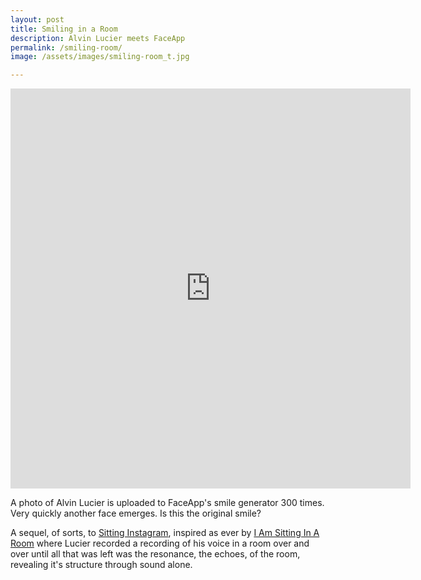 ```yaml
---
layout: post
title: Smiling in a Room
description: Alvin Lucier meets FaceApp
permalink: /smiling-room/
image: /assets/images/smiling-room_t.jpg

---
```


<iframe src="https://player.vimeo.com/video/221287126" width="640" height="640" frameborder="0" allow="autoplay; fullscreen" allowfullscreen></iframe>

A photo of Alvin Lucier is uploaded to FaceApp's smile generator 300 times. Very quickly another face emerges. Is this the original smile?

A sequel, of sorts, to [Sitting Instagram](http://art.peteashton.com/sitting-in-stagram/), inspired as ever by [I Am Sitting In A Room](http://youtu.be/fAxHlLK3Oyk) where Lucier recorded a recording of his voice in a room over and over until all that was left was the resonance, the echoes, of the room, revealing it's structure through sound alone.


